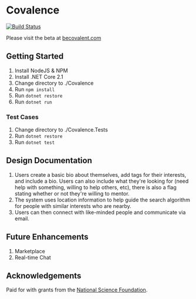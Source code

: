 # Covalence

[![Build Status](https://travis-ci.org/fedoranimus/Covalence.svg?branch=master)](https://travis-ci.org/fedoranimus/Covalence)

Please visit the beta at [becovalent.com](https://www.becovalent.com)

## Getting Started

 1. Install NodeJS & NPM
 1. Install .NET Core 2.1
 1. Change directory to ./Covalence
 1. Run `npm install`
 1. Run `dotnet restore`
 1. Run `dotnet run`

### Test Cases

 1. Change directory to ./Covalence.Tests
 1. Run `dotnet restore`
 1. Run `dotnet test`

## Design Documentation

 1. Users create a basic bio about themselves, add tags for their interests, and include a bio. Users can also include what they're looking for (need help with something, willing to help others, etc), there is also a flag stating whether or not they're willing to mentor.
 1. The system uses location information to help guide the search algorithm for people with similar interests who are nearby.
 1. Users can then connect with like-minded people and communicate via email.

## Future Enhancements

 1. Marketplace
 1. Real-time Chat

## Acknowledgements

Paid for with grants from the [National Science Foundation](https://www.nsf.gov/).